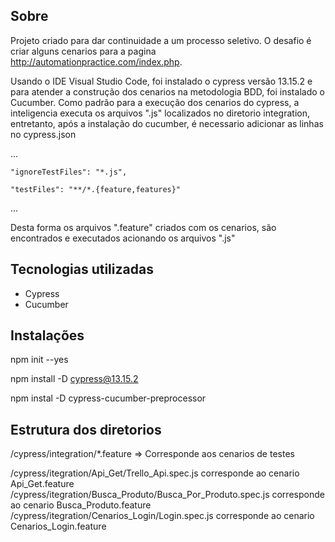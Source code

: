 
## Sobre
Projeto criado para dar continuidade a um processo seletivo.
O desafio é criar alguns cenarios para a pagina http://automationpractice.com/index.php.

Usando o IDE Visual Studio Code, foi instalado o cypress versão 13.15.2 e para atender a construção dos cenarios na metodologia BDD, foi instalado o Cucumber.
Como padrão para a execução dos cenarios do cypress, a inteligencia executa os arquivos ".js" localizados no diretorio integration, entretanto, após a instalação do cucumber, é necessario adicionar as linhas no cypress.json

...

    "ignoreTestFiles": "*.js",
    
    "testFiles": "**/*.{feature,features}"
    
...

Desta forma os arquivos ".feature" criados com os cenarios, são encontrados e executados acionando os arquivos ".js"




## Tecnologias utilizadas
- Cypress
- Cucumber

## Instalações
npm init --yes

npm install -D cypress@13.15.2

npm instal -D cypress-cucumber-preprocessor

## Estrutura dos diretorios

/cypress/integration/*.feature => Corresponde aos cenarios de testes

/cypress/itegration/Api_Get/Trello_Api.spec.js corresponde ao cenario Api_Get.feature
/cypress/itegration/Busca_Produto/Busca_Por_Produto.spec.js corresponde ao cenario Busca_Produto.feature
/cypress/itegration/Cenarios_Login/Login.spec.js corresponde ao cenario Cenarios_Login.feature


